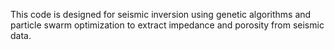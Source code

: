 This code is designed for seismic inversion using genetic algorithms and particle swarm optimization to extract impedance and porosity from seismic data.
